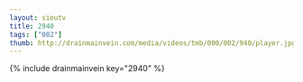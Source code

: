 ```yaml
--- 
layout: sieutv
title: 2940
tags: ["002"]
thumb: http://drainmainvein.com/media/videos/tmb/000/002/940/player.jpg
---
```

{% include drainmainvein key="2940" %} 

